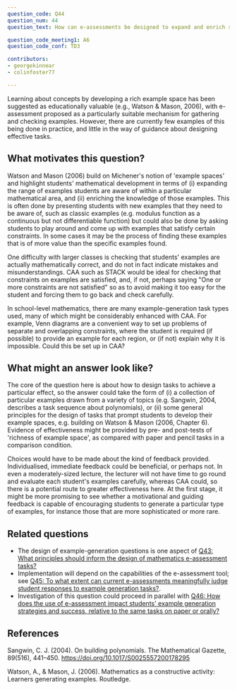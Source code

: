 ```yaml
---
question_code: Q44 
question_num: 44 
question_text: How can e-assessments be designed to expand and enrich students' example spaces? 

question_code_meeting1: A6 
question_code_conf: TD3 

contributors: 
- georgekinnear
- colinfoster77

---
```


Learning about concepts by developing a rich example space has been suggested as educationally valuable (e.g., Watson & Mason, 2006), with e-assessment proposed as a particularly suitable mechanism for gathering and checking examples. 
However, there are currently few examples of this being done in practice, and little in the way of guidance about designing effective tasks.

## What motivates this question?

Watson and Mason (2006) build on Michener's notion of 'example spaces' and highlight students' mathematical development in terms of (i) expanding the range of examples students are aware of within a particular mathematical area, and (ii) enriching the knowledge of those examples. This is often done by presenting students with new examples that they need to be aware of, such as classic examples (e.g. modulus function as a continuous but not differentiable function) but could also be done by asking students to play around and come up with examples that satisfy certain constraints. In some cases it may be the process of finding these examples that is of more value than the specific examples found.

One difficulty with larger classes is checking that students' examples are actually mathematically correct, and do not in fact indicate mistakes and misunderstandings. CAA such as STACK would be ideal for checking that constraints on examples are satisfied, and, if not, perhaps saying "One or more constraints are not satisfied" so as to avoid making it too easy for the student and forcing them to go back and check carefully.

In school-level mathematics, there are many example-generation task types used, many of which might be considerably enhanced with CAA. For example, Venn diagrams are a convenient way to set up problems of separate and overlapping constraints, where the student is required (if possible) to provide an example for each region, or (if not) explain why it is impossible. Could this be set up in CAA?

## What might an answer look like?

The core of the question here is about how to design tasks to achieve a particular effect, so the answer could take the form of (i) a collection of particular examples drawn from a variety of topics (e.g. Sangwin, 2004, describes a task sequence about polynomials), or (ii) some general principles for the design of tasks that prompt students to develop their example spaces, e.g. building on Watson & Mason (2006, Chapter 6).
Evidence of effectiveness might be provided by pre- and post-tests of 'richness of example space', as compared with paper and pencil tasks in a comparison condition.

Choices would have to be made about the kind of feedback provided. Individualised, immediate feedback could be beneficial, or perhaps not. In even a moderately-sized lecture, the lecturer will not have time to go round and evaluate each student's examples carefully, whereas CAA could, so there is a potential route to greater effectiveness here.
At the first stage, it might be more promising to see whether a motivational and guiding feedback is capable of encouraging students to generate a particular type of examples, for instance those that are more sophisticated or more rare.

## Related questions

* The design of example-generation questions is one aspect of [Q43: What principles should inform the design of mathematics e-assessment tasks?](Q43)
* Implementation will depend on the capabilities of the e-assessment tool; see [Q45: To what extent can current e-assessments meaningfully judge student responses to example generation tasks?](Q45).
* Investigation of this question could proceed in parallel with [Q46: How does the use of e-assessment impact students' example generation strategies and success, relative to the same tasks on paper or orally?](Q46)

## References

Sangwin, C. J. (2004). On building polynomials. The Mathematical Gazette, 89(516), 441–450. https://doi.org/10.1017/S0025557200178295

Watson, A., & Mason, J. (2006). Mathematics as a constructive activity: Learners generating examples. Routledge.
